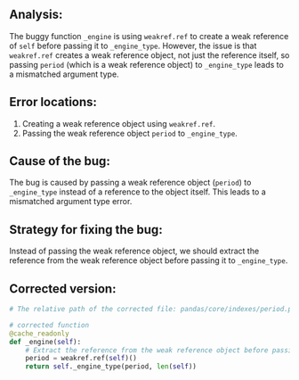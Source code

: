 ## Analysis:
The buggy function `_engine` is using `weakref.ref` to create a weak reference of `self` before passing it to `_engine_type`. However, the issue is that `weakref.ref` creates a weak reference object, not just the reference itself, so passing `period` (which is a weak reference object) to `_engine_type` leads to a mismatched argument type.

## Error locations:
1. Creating a weak reference object using `weakref.ref`.
2. Passing the weak reference object `period` to `_engine_type`.

## Cause of the bug:
The bug is caused by passing a weak reference object (`period`) to `_engine_type` instead of a reference to the object itself. This leads to a mismatched argument type error.

## Strategy for fixing the bug:
Instead of passing the weak reference object, we should extract the reference from the weak reference object before passing it to `_engine_type`.

## Corrected version:
```python
# The relative path of the corrected file: pandas/core/indexes/period.py

# corrected function
@cache_readonly
def _engine(self):
    # Extract the reference from the weak reference object before passing it to _engine_type.
    period = weakref.ref(self)()
    return self._engine_type(period, len(self))
```